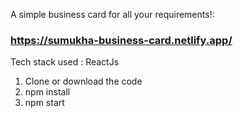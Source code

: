 A simple business card for all your requirements!:
### https://sumukha-business-card.netlify.app/

Tech stack used : ReactJs

1. Clone or download the code
2. npm install
3. npm start
